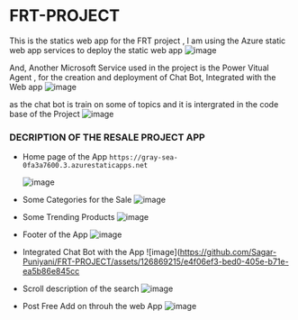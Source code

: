 # FRT-PROJECT
This is the statics web app for the FRT project , 
I am using the Azure static web app services to deploy the static web app 
![image](https://github.com/Sagar-Puniyani/FRT-PROJECT/assets/126869215/cb1c01e5-3c2c-445a-8df0-271e75b8b744)

And, Another Microsoft Service used in the project is the Power Vitual Agent , for the creation and deployment of
Chat Bot, Integrated with the Web app
![image](https://github.com/Sagar-Puniyani/FRT-PROJECT/assets/126869215/247d170c-7ad1-4ad0-8552-6b3d6ddc0db9)

as the chat bot is train on some of topics and it is intergrated in the code base of the Project
![image](https://github.com/Sagar-Puniyani/FRT-PROJECT/assets/126869215/ec220877-c68c-4274-ac88-21b665fed943)

### DECRIPTION OF THE RESALE PROJECT APP
* Home page of the App
  `https://gray-sea-0fa3a7600.3.azurestaticapps.net`

  ![image](https://github.com/Sagar-Puniyani/FRT-PROJECT/assets/126869215/7cd0617a-68e3-45c6-b76e-8f6c362d1608)

* Some Categories for the Sale
![image](https://github.com/Sagar-Puniyani/FRT-PROJECT/assets/126869215/19689f73-d222-4cd2-8849-d74697e805ed)

* Some Trending Products
  ![image](https://github.com/Sagar-Puniyani/FRT-PROJECT/assets/126869215/04419247-2f0f-4e9d-a262-184f353ef3c7)

* Footer of the App 
![image](https://github.com/Sagar-Puniyani/FRT-PROJECT/assets/126869215/ce0c894b-3564-4b3e-af42-d5c85458a32f)

* Integrated Chat Bot with the App
  ![image](https://github.com/Sagar-Puniyani/FRT-PROJECT/assets/126869215/e4f06ef3-bed0-405e-b71e-ea5b86e845cc

*  Scroll description of the search
![image](https://github.com/Sagar-Puniyani/FRT-PROJECT/assets/126869215/8d976192-22f4-4372-b3c5-3d9a4966a67c)

* Post Free Add on throuh the web App
  ![image](https://github.com/Sagar-Puniyani/FRT-PROJECT/assets/126869215/dda91343-27bc-4d18-87f1-fad451490d6d)
